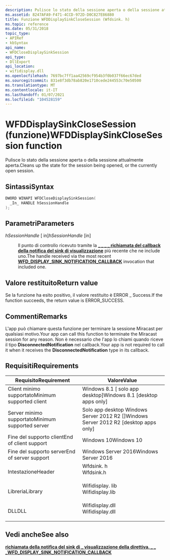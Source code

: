 ```yaml
---
description: Pulisce lo stato della sessione aperta o della sessione attualmente aperta.
ms.assetid: 8247AFA9-F471-4CCD-972D-D0C827E86880
title: Funzione WFDDisplaySinkCloseSession (Wfdsink. h)
ms.topic: reference
ms.date: 05/31/2018
topic_type:
- APIRef
- kbSyntax
api_name:
- WFDCloseDisplaySinkSession
api_type:
- DllExport
api_location:
- wifidisplay.dll
ms.openlocfilehash: 7697bc7ff1aa42569cf954b3f0b037f66ec67ded
ms.sourcegitcommit: 831e8f3db78ab820e1710cede244553c70e50500
ms.translationtype: MT
ms.contentlocale: it-IT
ms.lasthandoff: 01/07/2021
ms.locfileid: "104528159"
---
```

# <a name="wfddisplaysinkclosesession-function"></a><span data-ttu-id="25bc7-103">WFDDisplaySinkCloseSession (funzione)</span><span class="sxs-lookup"><span data-stu-id="25bc7-103">WFDDisplaySinkCloseSession function</span></span>

<span data-ttu-id="25bc7-104">Pulisce lo stato della sessione aperta o della sessione attualmente aperta.</span><span class="sxs-lookup"><span data-stu-id="25bc7-104">Cleans up the state for the session being opened, or the currently open session.</span></span>

## <a name="syntax"></a><span data-ttu-id="25bc7-105">Sintassi</span><span class="sxs-lookup"><span data-stu-id="25bc7-105">Syntax</span></span>


```C++
DWORD WINAPI WFDCloseDisplaySinkSession(
  _In_ HANDLE hSessionHandle
);
```



## <a name="parameters"></a><span data-ttu-id="25bc7-106">Parametri</span><span class="sxs-lookup"><span data-stu-id="25bc7-106">Parameters</span></span>

<dl> <dt>

<span data-ttu-id="25bc7-107">*hSessionHandle* \[ in\]</span><span class="sxs-lookup"><span data-stu-id="25bc7-107">*hSessionHandle* \[in\]</span></span>
</dt> <dd>

<span data-ttu-id="25bc7-108">Il punto di controllo ricevuto tramite la [**\_ \_ \_ \_ richiamata del callback della notifica del sink di visualizzazione**](wfd-display-sink-notification-callback.md) più recente che ne include uno.</span><span class="sxs-lookup"><span data-stu-id="25bc7-108">The handle received via the most recent [**WFD\_DISPLAY\_SINK\_NOTIFICATION\_CALLBACK**](wfd-display-sink-notification-callback.md) invocation that included one.</span></span>

</dd> </dl>

## <a name="return-value"></a><span data-ttu-id="25bc7-109">Valore restituito</span><span class="sxs-lookup"><span data-stu-id="25bc7-109">Return value</span></span>

<span data-ttu-id="25bc7-110">Se la funzione ha esito positivo, il valore restituito è ERROR \_ Success.</span><span class="sxs-lookup"><span data-stu-id="25bc7-110">If the function succeeds, the return value is ERROR\_SUCCESS.</span></span>

## <a name="remarks"></a><span data-ttu-id="25bc7-111">Commenti</span><span class="sxs-lookup"><span data-stu-id="25bc7-111">Remarks</span></span>

<span data-ttu-id="25bc7-112">L'app può chiamare questa funzione per terminare la sessione Miracast per qualsiasi motivo.</span><span class="sxs-lookup"><span data-stu-id="25bc7-112">Your app can call this function to terminate the Miracast session for any reason.</span></span> <span data-ttu-id="25bc7-113">Non è necessario che l'app lo chiami quando riceve il tipo **DisconnectedNotification** nel callback.</span><span class="sxs-lookup"><span data-stu-id="25bc7-113">Your app is not required to call it when it receives the **DisconnectedNotification** type in its callback.</span></span>

## <a name="requirements"></a><span data-ttu-id="25bc7-114">Requisiti</span><span class="sxs-lookup"><span data-stu-id="25bc7-114">Requirements</span></span>



| <span data-ttu-id="25bc7-115">Requisito</span><span class="sxs-lookup"><span data-stu-id="25bc7-115">Requirement</span></span> | <span data-ttu-id="25bc7-116">Valore</span><span class="sxs-lookup"><span data-stu-id="25bc7-116">Value</span></span> |
|-------------------------------------|--------------------------------------------------------------------------------------------|
| <span data-ttu-id="25bc7-117">Client minimo supportato</span><span class="sxs-lookup"><span data-stu-id="25bc7-117">Minimum supported client</span></span><br/> | <span data-ttu-id="25bc7-118">Windows 8.1 \[ solo app desktop\]</span><span class="sxs-lookup"><span data-stu-id="25bc7-118">Windows 8.1 \[desktop apps only\]</span></span><br/>                                               |
| <span data-ttu-id="25bc7-119">Server minimo supportato</span><span class="sxs-lookup"><span data-stu-id="25bc7-119">Minimum supported server</span></span><br/> | <span data-ttu-id="25bc7-120">Solo app desktop Windows Server 2012 R2 \[\]</span><span class="sxs-lookup"><span data-stu-id="25bc7-120">Windows Server 2012 R2 \[desktop apps only\]</span></span><br/>                                    |
| <span data-ttu-id="25bc7-121">Fine del supporto client</span><span class="sxs-lookup"><span data-stu-id="25bc7-121">End of client support</span></span><br/>    | <span data-ttu-id="25bc7-122">Windows 10</span><span class="sxs-lookup"><span data-stu-id="25bc7-122">Windows 10</span></span><br/>                                                                      |
| <span data-ttu-id="25bc7-123">Fine del supporto server</span><span class="sxs-lookup"><span data-stu-id="25bc7-123">End of server support</span></span><br/>    | <span data-ttu-id="25bc7-124">Windows Server 2016</span><span class="sxs-lookup"><span data-stu-id="25bc7-124">Windows Server 2016</span></span><br/>                                                             |
| <span data-ttu-id="25bc7-125">Intestazione</span><span class="sxs-lookup"><span data-stu-id="25bc7-125">Header</span></span><br/>                   | <dl> <span data-ttu-id="25bc7-126"><dt>Wfdsink. h</dt></span><span class="sxs-lookup"><span data-stu-id="25bc7-126"><dt>Wfdsink.h</dt></span></span> </dl>       |
| <span data-ttu-id="25bc7-127">Libreria</span><span class="sxs-lookup"><span data-stu-id="25bc7-127">Library</span></span><br/>                  | <dl> <span data-ttu-id="25bc7-128"><dt>Wifidisplay. lib</dt></span><span class="sxs-lookup"><span data-stu-id="25bc7-128"><dt>Wifidisplay.lib</dt></span></span> </dl> |
| <span data-ttu-id="25bc7-129">DLL</span><span class="sxs-lookup"><span data-stu-id="25bc7-129">DLL</span></span><br/>                      | <dl> <span data-ttu-id="25bc7-130"><dt>Wifidisplay.dll</dt></span><span class="sxs-lookup"><span data-stu-id="25bc7-130"><dt>Wifidisplay.dll</dt></span></span> </dl> |



## <a name="see-also"></a><span data-ttu-id="25bc7-131">Vedi anche</span><span class="sxs-lookup"><span data-stu-id="25bc7-131">See also</span></span>

<dl> <dt>

[<span data-ttu-id="25bc7-132">**richiamata della notifica del sink di \_ visualizzazione della direttiva. \_ \_ \_**</span><span class="sxs-lookup"><span data-stu-id="25bc7-132">**WFD\_DISPLAY\_SINK\_NOTIFICATION\_CALLBACK**</span></span>](wfd-display-sink-notification-callback.md)
</dt> </dl>

 

 




